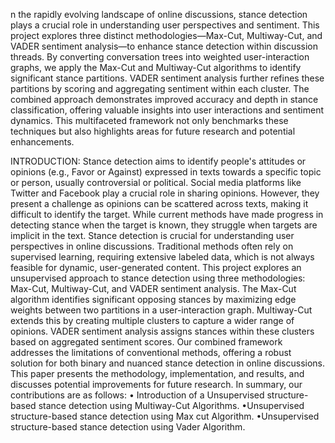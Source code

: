 n the rapidly evolving landscape of online discussions, stance detection plays a crucial role in understanding user perspectives and sentiment. This project explores three distinct methodologies—Max-Cut, Multiway-Cut, and VADER sentiment analysis—to enhance stance detection within discussion threads. By converting conversation trees into weighted user-interaction graphs, we apply the Max-Cut and Multiway-Cut algorithms to identify significant stance partitions. VADER sentiment analysis further refines these partitions by scoring and aggregating sentiment within each cluster. The combined approach demonstrates improved accuracy and depth in stance classification, offering valuable insights into user interactions and sentiment dynamics. This multifaceted framework not only benchmarks these techniques but also highlights areas for future research and potential enhancements.

INTRODUCTION: Stance detection aims to identify people's attitudes or opinions (e.g., Favor or Against) expressed in texts towards a specific topic or person, usually controversial or political. Social media platforms like Twitter and Facebook play a crucial role in sharing opinions. However, they present a challenge as opinions can be scattered across texts, making it difficult to identify the target. While current methods have made progress in detecting stance when the target is known, they struggle when targets are implicit in the text. Stance detection is crucial for understanding user perspectives in online discussions. Traditional methods often rely on supervised learning, requiring extensive labeled data, which is not always feasible for dynamic, user-generated content. This project explores an unsupervised approach to stance detection using three methodologies: Max-Cut, Multiway-Cut, and VADER sentiment analysis. The Max-Cut algorithm identifies significant opposing stances by maximizing edge weights between two partitions in a user-interaction graph. Multiway-Cut extends this by creating multiple clusters to capture a wider range of opinions. VADER sentiment analysis assigns stances within these clusters based on aggregated sentiment scores. Our combined framework addresses the limitations of conventional methods, offering a robust solution for both binary and nuanced stance detection in online discussions. This paper presents the methodology, implementation, and results, and discusses potential improvements for future research. In summary, our contributions are as follows: • Introduction of a Unsupervised structure-based stance detection using Multiway-Cut Algorithms. •Unsupervised structure-based stance detection using Max cut Algorithm. •Unsupervised structure-based stance detection using Vader Algorithm.
